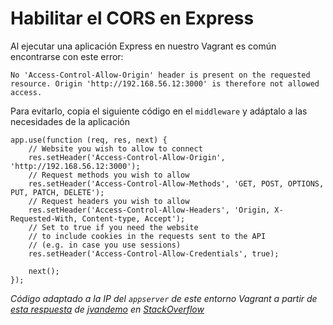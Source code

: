 # Habilitar el CORS en Express

Al ejecutar una aplicación Express en nuestro Vagrant es común encontrarse con este error:

```
No 'Access-Control-Allow-Origin' header is present on the requested resource. Origin 'http://192.168.56.12:3000' is therefore not allowed access.
```

Para evitarlo, copia el siguiente código en el `middleware` y adáptalo a las necesidades de la aplicación

```
app.use(function (req, res, next) {
    // Website you wish to allow to connect
    res.setHeader('Access-Control-Allow-Origin', 'http://192.168.56.12:3000');
    // Request methods you wish to allow
    res.setHeader('Access-Control-Allow-Methods', 'GET, POST, OPTIONS, PUT, PATCH, DELETE');
    // Request headers you wish to allow
    res.setHeader('Access-Control-Allow-Headers', 'Origin, X-Requested-With, Content-type, Accept');
    // Set to true if you need the website 
    // to include cookies in the requests sent to the API 
    // (e.g. in case you use sessions)
    res.setHeader('Access-Control-Allow-Credentials', true);
    
    next();
});
```
_Código adaptado a la IP del `appserver` de este entorno Vagrant a partir de [esta respuesta](http://stackoverflow.com/a/18311469/3240619) de [jvandemo](http://stackoverflow.com/users/2485660/jvandemo) en [StackOverflow](http://stackoverflow.com)_